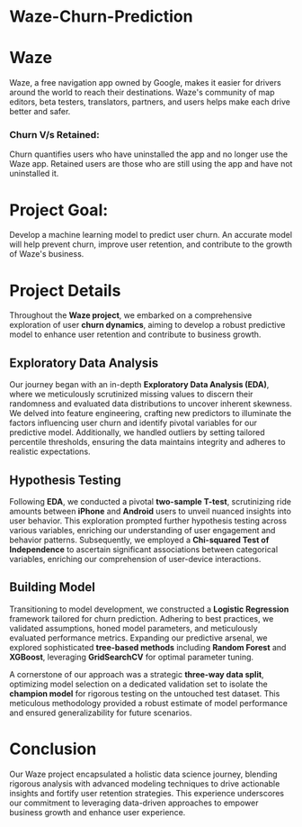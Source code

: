 # **Waze-Churn-Prediction**

# **Waze**
Waze, a free navigation app owned by Google, makes it easier for drivers around the world to reach their destinations. Waze's community of map editors, beta testers, translators, partners, and users helps make each drive better and safer.

### **Churn V/s Retained:**
Churn quantifies users who have uninstalled the app and no longer use the Waze app. Retained users are those who are still using the app and have not uninstalled it.

# **Project Goal:**
Develop a machine learning model to predict user churn. An accurate model will help prevent churn, improve user retention, and contribute to the growth of Waze's business. 

# **Project Details**
Throughout the **Waze project**, we embarked on a comprehensive exploration of user **churn dynamics**, aiming to develop a robust predictive model to enhance user retention and contribute to business growth. 

## **Exploratory Data Analysis**
Our journey began with an in-depth **Exploratory Data Analysis (EDA)**, where we meticulously scrutinized missing values to discern their randomness and evaluated data distributions to uncover inherent skewness. We delved into feature engineering, crafting new predictors to illuminate the factors influencing user churn and identify pivotal variables for our predictive model. Additionally, we handled outliers by setting tailored percentile thresholds, ensuring the data maintains integrity and adheres to realistic expectations.

## **Hypothesis Testing**
Following **EDA**, we conducted a pivotal **two-sample T-test**, scrutinizing ride amounts between **iPhone** and **Android** users to unveil nuanced insights into user behavior. This exploration prompted further hypothesis testing across various variables, enriching our understanding of user engagement and behavior patterns. Subsequently, we employed a **Chi-squared Test of Independence** to ascertain significant associations between categorical variables, enriching our comprehension of user-device interactions.

## **Building Model**
Transitioning to model development, we constructed a **Logistic Regression** framework tailored for churn prediction. Adhering to best practices, we validated assumptions, honed model parameters, and meticulously evaluated performance metrics. Expanding our predictive arsenal, we explored sophisticated **tree-based methods** including **Random Forest** and **XGBoost**, leveraging **GridSearchCV** for optimal parameter tuning.

A cornerstone of our approach was a strategic **three-way data split**, optimizing model selection on a dedicated validation set to isolate the **champion model** for rigorous testing on the untouched test dataset. This meticulous methodology provided a robust estimate of model performance and ensured generalizability for future scenarios.

# **Conclusion**
Our Waze project encapsulated a holistic data science journey, blending rigorous analysis with advanced modeling techniques to drive actionable insights and fortify user retention strategies. This experience underscores our commitment to leveraging data-driven approaches to empower business growth and enhance user experience.






